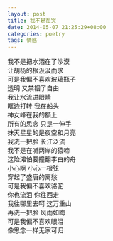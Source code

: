 ```yaml
---
layout: post
title: 我不是在哭
date: 2014-05-07 21:25:29+08:00
categories: poetry
tags: 情感
---
```


我不是把水洒在了沙漠  
让胡杨的根汲汲而求  
可是我偏不喜欢玻璃瓶子  
透明  又禁锢了自由  
我让水流进眼睛  
眶边打转  我在船头  
神女峰在我的额上  
所有的思念  只是一伸手  
抹灭星星的是夜空和月亮  
我洗一把脸  长江泛流  
我不是在听两岸的猿啼  
这险滩怕要撞翻李白的舟  
小心啊  小心一根弦  
穿起了盛唐的离愁  
可是我偏不喜欢骆驼  
你也流泪  你往西走  
我往哪里去呵  这万重山  
再洗一把脸  风雨如晦   
可是我偏不喜欢眼泪  
像思念一样无家可归

